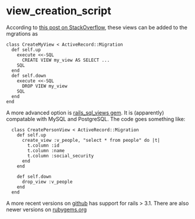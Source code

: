 view_creation_script
====================

According to [this post on StackOverflow](http://stackoverflow.com/questions/11666736/rails-3-2-6-database-views-creation-through-migrations), these views can be added to the mgrations as

```{ruby}
class CreateMyView < ActiveRecord::Migration
  def self.up
    execute <<-SQL
      CREATE VIEW my_view AS SELECT ...
    SQL
  end
  def self.down
    execute <<-SQL
      DROP VIEW my_view
    SQL
  end
end
```

A more advanced option is [rails_sql_views gem](http://activewarehouse.rubyforge.org/rails_sql_views/). It is (apparently) compatable with MySQL and PostgreSQL. The code goes something like:

```{ruby}
  class CreatePersonView < ActiveRecord::Migration
    def self.up
      create_view :v_people, "select * from people" do |t|
        t.column :id
        t.column :name
        t.column :social_security
      end
    end

    def self.down
      drop_view :v_people
    end
  end
````

A more recent versions on [github]((https://github.com/ryanlitalien/rails_sql_views)) has support for rails > 3.1. There are also newer versions on [rubygems.org](http://rubygems.org/search?utf8=%E2%9C%93&query=sql+views)
